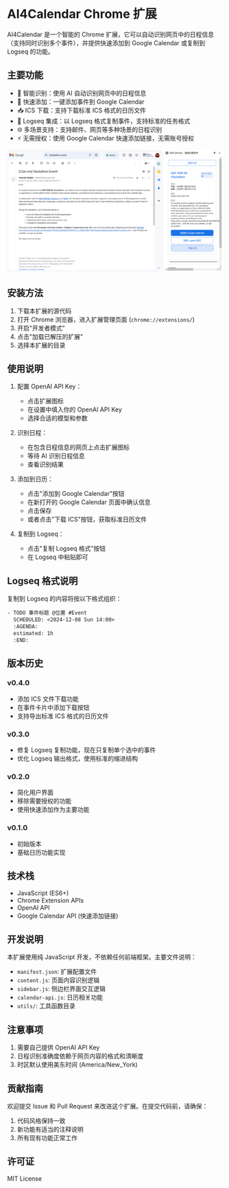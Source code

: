# AI4Calendar Chrome 扩展

AI4Calendar 是一个智能的 Chrome 扩展，它可以自动识别网页中的日程信息（支持同时识别多个事件），并提供快速添加到 Google Calendar 或复制到 Logseq 的功能。

## 主要功能

- 🤖 智能识别：使用 AI 自动识别网页中的日程信息
- 📅 快速添加：一键添加事件到 Google Calendar
- 📥 ICS 下载：支持下载标准 ICS 格式的日历文件
- 📝 Logseq 集成：以 Logseq 格式复制事件，支持标准的任务格式
- 🌐 多场景支持：支持邮件、网页等多种场景的日程识别
- ⚡ 无需授权：使用 Google Calendar 快速添加链接，无需账号授权

![扩展界面预览](images/screenshot.png)

## 安装方法

1. 下载本扩展的源代码
2. 打开 Chrome 浏览器，进入扩展管理页面 (`chrome://extensions/`)
3. 开启"开发者模式"
4. 点击"加载已解压的扩展"
5. 选择本扩展的目录

## 使用说明

1. 配置 OpenAI API Key：
   - 点击扩展图标
   - 在设置中填入你的 OpenAI API Key
   - 选择合适的模型和参数

2. 识别日程：
   - 在包含日程信息的网页上点击扩展图标
   - 等待 AI 识别日程信息
   - 查看识别结果

3. 添加到日历：
   - 点击"添加到 Google Calendar"按钮
   - 在新打开的 Google Calendar 页面中确认信息
   - 点击保存
   - 或者点击"下载 ICS"按钮，获取标准日历文件

4. 复制到 Logseq：
   - 点击"复制 Logseq 格式"按钮
   - 在 Logseq 中粘贴即可

## Logseq 格式说明

复制到 Logseq 的内容将按以下格式组织：
```
- TODO 事件标题 @位置 #Event
  SCHEDULED: <2024-12-08 Sun 14:00>
  :AGENDA:
  estimated: 1h
  :END:
```

## 版本历史

### v0.4.0
- 添加 ICS 文件下载功能
- 在事件卡片中添加下载按钮
- 支持导出标准 ICS 格式的日历文件

### v0.3.0
- 修复 Logseq 复制功能，现在只复制单个选中的事件
- 优化 Logseq 输出格式，使用标准的缩进结构

### v0.2.0
- 简化用户界面
- 移除需要授权的功能
- 使用快速添加作为主要功能

### v0.1.0
- 初始版本
- 基础日历功能实现

## 技术栈

- JavaScript (ES6+)
- Chrome Extension APIs
- OpenAI API
- Google Calendar API (快速添加链接)

## 开发说明

本扩展使用纯 JavaScript 开发，不依赖任何前端框架。主要文件说明：

- `manifest.json`: 扩展配置文件
- `content.js`: 页面内容识别逻辑
- `sidebar.js`: 侧边栏界面交互逻辑
- `calendar-api.js`: 日历相关功能
- `utils/`: 工具函数目录

## 注意事项

1. 需要自己提供 OpenAI API Key
2. 日程识别准确度依赖于网页内容的格式和清晰度
3. 时区默认使用美东时间 (America/New_York)

## 贡献指南

欢迎提交 Issue 和 Pull Request 来改进这个扩展。在提交代码前，请确保：

1. 代码风格保持一致
2. 新功能有适当的注释说明
3. 所有现有功能正常工作

## 许可证

MIT License
